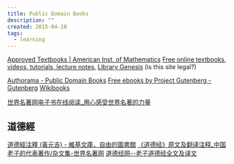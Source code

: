 ```yaml
---
title: Public Domain Books
description: ""
created: 2015-04-18
tags:
  - learning
---
```


[Approved Textbooks | American Inst. of Mathematics](http://aimath.org/textbooks/approved-textbooks/)
[Free online textbooks, videos, tutorials, lecture notes,](https://files.nyu.edu/jmg336/public/html/mathematics.html)
[Library Genesis](http://gen.lib.rus.ec/) (is this site legal?)

[Authorama - Public Domain Books](http://www.authorama.com/)
[Free ebooks by Project Gutenberg - Gutenberg](https://www.gutenberg.org/)
[Wikibooks](https://en.wikibooks.org/wiki/Main_Page)

[世界名著网电子书在线阅读\_用心感受世界名著的力量](http://t.icesmall.cn/)

## 道德經

[道德經注釋 (黃元吉) - 維基文庫，自由的圖書館](<https://zh.wikisource.org/zh-hant/%E9%81%93%E5%BE%B7%E7%B6%93%E6%B3%A8%E9%87%8B_(%E9%BB%83%E5%85%83%E5%90%89)>)
[《道德经》原文及翻译注释\_中国老子的代表著作/杂文集-世界名著网](http://t.icesmall.cn/bookDir/60/539/0.html)
[道德经网--老子道德经全文及译文](https://www.daodejing.org/)

